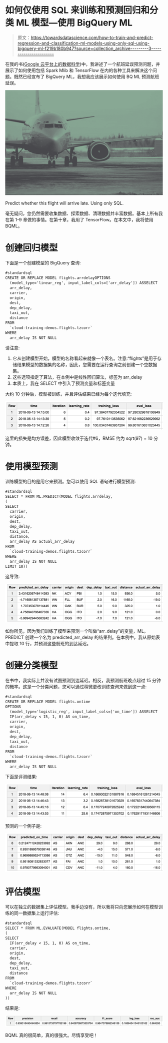 # 如何仅使用 SQL 来训练和预测回归和分类 ML 模型—使用 BigQuery ML

> 原文：<https://towardsdatascience.com/how-to-train-and-predict-regression-and-classification-ml-models-using-only-sql-using-bigquery-ml-f219b180b947?source=collection_archive---------3----------------------->

在我的书([Google 云平台上的数据科学](http://shop.oreilly.com/product/0636920057628.do))中，我讲述了一个航班延误预测问题，并展示了如何使用包括 Spark Mlib 和 TensorFlow 在内的各种工具来解决这个问题。既然已经宣布了 BigQuery ML，我想我应该展示如何使用 BQ ML 预测航班延误。

![](img/0093404ccb040fd5864365dc7b3780f7.png)

Predict whether this flight will arrive late. Using only SQL.

毫无疑问，您仍然需要收集数据、探索数据、清理数据并丰富数据。基本上所有我在第 1-9 章做的事情。在第十章，我用了 TensorFlow。在本文中，我将使用 BQML。

# 创建回归模型

下面是一个创建模型的 BigQuery 查询:

```
#standardsql
CREATE OR REPLACE MODEL flights.arrdelayOPTIONS
  (model_type='linear_reg', input_label_cols=['arr_delay']) ASSELECT
  arr_delay,
  carrier,
  origin,
  dest,
  dep_delay,
  taxi_out,
  distance
FROM
  `cloud-training-demos.flights.tzcorr`
WHERE
  arr_delay IS NOT NULL
```

请注意:

1.  它从创建模型开始，模型的名称看起来就像一个表名。注意:“flights”是用于存储结果模型的数据集的名称，因此，您需要在运行查询之前创建一个空数据集。
2.  这些选项指定了算法，在本例中是线性回归算法，标签为 arr_delay
3.  本质上，我在 SELECT 中引入了预测变量和标签变量

大约 10 分钟后，模型被训练，并且评估结果已经为每个迭代填充:

![](img/44210e78fc3571592cc6c2383c7b03f4.png)

这里的损失是均方误差，因此模型收敛于迭代#6，RMSE 约为 sqrt(97) = 10 分钟。

# 使用模型预测

训练模型的目的是用它来预测。您可以使用 SQL 语句进行模型预测:

```
#standardsql
SELECT * FROM ML.PREDICT(MODEL flights.arrdelay,
(
SELECT
  carrier,
  origin,
  dest,
  dep_delay,
  taxi_out,
  distance,
  arr_delay AS actual_arr_delay
FROM
  `cloud-training-demos.flights.tzcorr`
WHERE
  arr_delay IS NOT NULL
LIMIT 10))
```

这导致:

![](img/11dd3827d867170cd230dde60e03823e.png)

如你所见，因为我们训练了模型来预测一个叫做“arr_delay”的变量，ML。PREDICT 创建一个名为 predicted_arr_delay 的结果列。在本例中，我从原始表中提取 10 行，并预测这些航班的到达延迟。

# 创建分类模型

在书中，我实际上并没有试图预测到达延迟。相反，我预测航班晚点超过 15 分钟的概率。这是一个分类问题，您可以通过稍微更改训练查询来做到这一点:

```
#standardsql
CREATE OR REPLACE MODEL flights.ontime
OPTIONS
  (model_type='logistic_reg', input_label_cols=['on_time']) ASSELECT
  IF(arr_delay < 15, 1, 0) AS on_time,
  carrier,
  origin,
  dest,
  dep_delay,
  taxi_out,
  distance
FROM
  `cloud-training-demos.flights.tzcorr`
WHERE
  arr_delay IS NOT NULL
```

下面是评测结果:

![](img/c41238cded5023b09f20abc57bde0f6a.png)

预测的一个例子是:

![](img/1cb5a4ba21e2817f387b0f2dbadd1b80.png)

# 评估模型

可以在独立的数据集上评估模型。我手边没有，所以我将只向您展示如何在模型训练的同一数据集上运行评估:

```
#standardsql
SELECT * FROM ML.EVALUATE(MODEL flights.ontime,
(
SELECT
  IF(arr_delay < 15, 1, 0) AS on_time,
  carrier,
  origin,
  dest,
  dep_delay,
  taxi_out,
  distance
FROM
  `cloud-training-demos.flights.tzcorr`
WHERE
  arr_delay IS NOT NULL
))
```

结果是:

![](img/b7e8ad05d8c492d2e5d6ab85236b194c.png)

BQML 真的很简单，真的很强大。尽情享受吧！